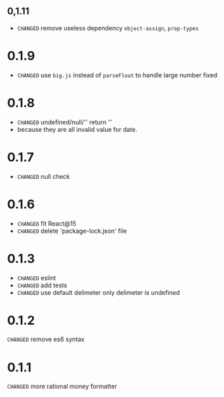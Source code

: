 ## 0,1.11

* `CHANGED` remove useless dependency `object-assign`, `prop-types`

# 0.1.9
* `CHANGED` use `big.js` instead of `parseFloat` to handle large number fixed

# 0.1.8
* `CHANGED` undefined/null/''  return ''  
* because they are all invalid value for date.

# 0.1.7
* `CHANGED` null check

# 0.1.6
* `CHANGED` fit React@15  
* `CHANGED` delete 'package-lock.json' file  
# 0.1.3

* `CHANGED` eslint 
* `CHANGED` add tests
* `CHANGED` use default delimeter only delimeter is undefined

# 0.1.2

`CHANGED` remove es6 syntax

# 0.1.1

`CHANGED` more rational money formatter